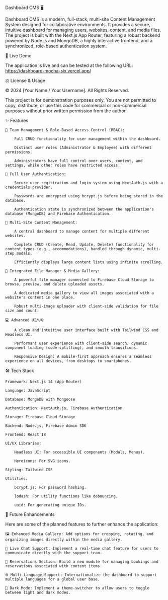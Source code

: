 Dashboard CMS 🖥️

Dashboard CMS is a modern, full-stack, multi-site Content Management System designed for collaborative environments. It provides a secure, intuitive dashboard for managing users, websites, content, and media files. The project is built with the Next.js App Router, featuring a robust backend powered by Node.js and MongoDB, a highly interactive frontend, and a synchronized, role-based authentication system.

🚀 Live Demo

The application is live and can be tested at the following URL:
https://dashboard-mocha-six.vercel.app/

⚖️ License & Usage

© 2024 [Your Name / Your Username]. All Rights Reserved.

This project is for demonstration purposes only. You are not permitted to copy, distribute, or use this code for commercial or non-commercial purposes without prior written permission from the author.

✨ Features

    👥 Team Management & Role-Based Access Control (RBAC):

        Full CRUD functionality for user management within the dashboard.

        Distinct user roles (Administrator & Employee) with different permissions.

        Administrators have full control over users, content, and settings, while other roles have restricted access.

    🔐 Full User Authentication:

        Secure user registration and login system using NextAuth.js with a credentials provider.

        Passwords are encrypted using bcrypt.js before being stored in the database.

        Authentication state is synchronized between the application's database (MongoDB) and Firebase Authentication.

    📝 Multi-Site Content Management:

        A central dashboard to manage content for multiple different websites.

        Complete CRUD (Create, Read, Update, Delete) functionality for content types (e.g., accommodations), handled through dynamic, multi-step modals.

        Efficiently displays large content lists using infinite scrolling.

    📂 Integrated File Manager & Media Gallery:

        A powerful file manager connected to Firebase Cloud Storage to browse, preview, and delete uploaded assets.

        A dedicated media gallery to view all images associated with a website's content in one place.

        Robust multi-image uploader with client-side validation for file size and count.

    💻 Advanced UI/UX:

        A clean and intuitive user interface built with Tailwind CSS and Headless UI.

        Performant user experience with client-side search, dynamic component loading (code-splitting), and smooth transitions.

        Responsive Design: A mobile-first approach ensures a seamless experience on all devices, from desktops to smartphones.

🛠️ Tech Stack

    Framework: Next.js 14 (App Router)

    Language: JavaScript

    Database: MongoDB with Mongoose

    Authentication: NextAuth.js, Firebase Authentication

    Storage: Firebase Cloud Storage

    Backend: Node.js, Firebase Admin SDK

    Frontend: React 18

    UI/UX Libraries:

        Headless UI: For accessible UI components (Modals, Menus).

        Heroicons: For SVG icons.

    Styling: Tailwind CSS

    Utilities:

        bcrypt.js: For password hashing.

        lodash: For utility functions like debouncing.

        uuid: For generating unique IDs.

🚀 Future Enhancements

Here are some of the planned features to further enhance the application:

    🖼️ Enhanced Media Gallery: Add options for cropping, rotating, and organizing images directly within the media gallery.

    💬 Live Chat Support: Implement a real-time chat feature for users to communicate directly with the support team.

    📅 Reservations Section: Build a new module for managing bookings and reservations associated with content items.

    🌐 Multi-Language Support: Internationalize the dashboard to support multiple languages for a global user base.

    🌙 Dark Mode: Implement a theme-switcher to allow users to toggle between light and dark modes.
